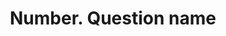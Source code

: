 ---
title: "Number. Question name"
layout: single

author_profile: false

# right side bar: table of contents
toc: true
toc_sticky: true
toc_label: Contents
toc_icon: "fas fa-utensils"

# left side bar: other contents
sidebar:
    nav: "leetCategory"

# Define tags
# tag: [난이도, 테마(알고리즘, 판다스 등등)]

# LaTeX available
use_math: true

# redirect_from:
#   - /위험카테고리이름/파일이름
---